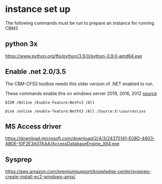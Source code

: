 # instance set up

The following commands must be run to prepare an instance for running CBM3

## python 3x

https://www.python.org/ftp/python/3.9.0/python-3.9.0-amd64.exe



## Enable .net 2.0/3.5

The CBM-CFS3 toolbox needs this older version of .NET enabled to run.

These commands enable this on windows server 2019, 2016, 2012 [source](http://backupchain.com/i/how-to-install-net-framework-2-0-on-windows-server-platforms)

```
DISM /Online /Enable-Feature:NetFx3 /All

Dism /online /enable-feature:NetFX3 /All /Source:X:\sources\sxs
```



## MS Access driver


https://download.microsoft.com/download/2/4/3/24375141-E08D-4803-AB0E-10F2E3A07AAA/AccessDatabaseEngine_X64.exe



## Sysprep

https://aws.amazon.com/premiumsupport/knowledge-center/sysprep-create-install-ec2-windows-amis/